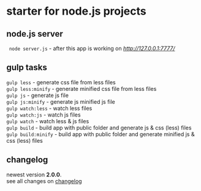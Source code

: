 # starter for node.js projects

## node.js server
` node server.js` - after this app is working on _http://127.0.0.1:7777/_

## gulp tasks
` gulp less ` - generate css file from less files <br/>
` gulp less:minify ` - generate minified css file from less files <br/>
` gulp js ` - generate js file <br/>
` gulp js:minify ` - generate js minified js file <br/>
` gulp watch:less ` - watch less files <br/>
` gulp watch:js ` - watch js files <br/>
` gulp watch ` - watch less & js files <br/>
` gulp build ` - build app with public folder and generate js & css (less) files <br/>
` gulp build:minify ` - build app with public folder and generate minified js & css (less) files

## changelog
newest version **2.0.0**.<br/>
see all changes on [changelog](/CHANGELOG.md)